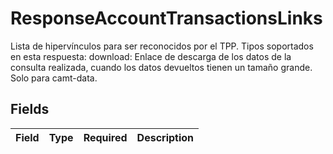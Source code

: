 # ResponseAccountTransactionsLinks

Lista de hipervínculos para ser reconocidos por el TPP. Tipos soportados en esta respuesta: download: Enlace de descarga de los datos de la consulta realizada, cuando los datos devueltos tienen un tamaño grande. Solo para camt-data.


## Fields

| Field       | Type        | Required    | Description |
| ----------- | ----------- | ----------- | ----------- |